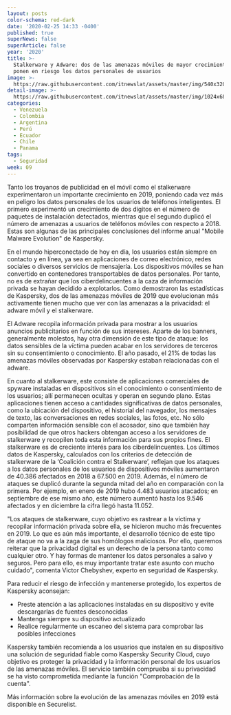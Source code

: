 ```yaml
---
layout: posts
color-schema: red-dark
date: '2020-02-25 14:33 -0400'
published: true
superNews: false
superArticle: false
year: '2020'
title: >-
  Stalkerware y Adware: dos de las amenazas móviles de mayor crecimiento que
  ponen en riesgo los datos personales de usuarios
image: >-
  https://raw.githubusercontent.com/itnewslat/assets/master/img/540x320/Trabajo-movil-p.jpg
detail-image: >-
  https://raw.githubusercontent.com/itnewslat/assets/master/img/1024x680/Trabajo-movil-g.jpg
categories:
  - Venezuela
  - Colombia
  - Argentina
  - Perú
  - Ecuador
  - Chile
  - Panama
tags:
  - Seguridad
week: 09
---
```

Tanto los troyanos de publicidad en el móvil como el stalkerware experimentaron un importante crecimiento en 2019, poniendo cada vez más en peligro los datos personales de los usuarios de teléfonos inteligentes. El primero experimentó un crecimiento de dos dígitos en el número de paquetes de instalación detectados, mientras que el segundo duplicó el número de amenazas a usuarios de teléfonos móviles con respecto a 2018. Estas son algunas de las principales conclusiones del informe anual "Mobile Malware Evolution" de Kaspersky.

En el mundo hiperconectado de hoy en día, los usuarios están siempre en contacto y en línea, ya sea en aplicaciones de correo electrónico, redes sociales o diversos servicios de mensajería. Los dispositivos móviles se han convertido en contenedores transportables de datos personales. Por tanto, no es de extrañar que los ciberdelincuentes a la caza de información privada se hayan decidido a explotarlos. Como demostraron las estadísticas de Kaspersky, dos de las amenazas móviles de 2019 que evolucionan más activamente tienen mucho que ver con las amenazas a la privacidad: el adware móvil y el stalkerware.

El Adware recopila información privada para mostrar a los usuarios anuncios publicitarios en función de sus intereses. Aparte de los banners, generalmente molestos, hay otra dimensión de este tipo de ataque: los datos sensibles de la víctima pueden acabar en los servidores de terceros sin su consentimiento o conocimiento. El año pasado, el 21% de todas las amenazas móviles observadas por Kaspersky estaban relacionadas con el adware.

En cuanto al stalkerware, este consiste de aplicaciones comerciales de spyware instaladas en dispositivos sin el conocimiento o consentimiento de los usuarios; allí permanecen ocultas y operan en segundo plano. Estas aplicaciones tienen acceso a cantidades significativas de datos personales, como la ubicación del dispositivo, el historial del navegador, los mensajes de texto, las conversaciones en redes sociales, las fotos, etc. No sólo comparten información sensible con el acosador, sino que también hay posibilidad de que otros hackers obtengan acceso a los servidores de stalkerware y recopilen toda esta información para sus propios fines. El stalkerware es de creciente interés para los ciberdelincuentes. Los últimos datos de Kaspersky, calculados con los criterios de detección de stalkerware de la ‘Coalición contra el Stalkerware’, reflejan que los ataques a los datos personales de los usuarios de dispositivos móviles aumentaron de 40.386 afectados en 2018 a 67.500 en 2019. Además, el número de ataques se duplicó durante la segunda mitad del año en comparación con la primera. Por ejemplo, en enero de 2019 hubo 4.483 usuarios atacados; en septiembre de ese mismo año, este número aumentó hasta los 9.546 afectados y en diciembre la cifra llegó hasta 11.052.

"Los ataques de stalkerware, cuyo objetivo es rastrear a la víctima y recopilar información privada sobre ella, se hicieron mucho más frecuentes en 2019. Lo que es aún más importante, el desarrollo técnico de este tipo de ataque no va a la zaga de sus homólogos maliciosos. Por ello, queremos reiterar que la privacidad digital es un derecho de la persona tanto como cualquier otro. Y hay formas de mantener los datos personales a salvo y seguros. Pero para ello, es muy importante tratar este asunto con mucho cuidado", comenta Victor Chebyshev, experto en seguridad de Kaspersky.

Para reducir el riesgo de infección y mantenerse protegido, los expertos de Kaspersky aconsejan:

- Preste atención a las aplicaciones instaladas en su dispositivo y evite descargarlas de fuentes desconocidas
- Mantenga siempre su dispositivo actualizado
- Realice regularmente un escaneo del sistema para comprobar las posibles infecciones

Kaspersky también recomienda a los usuarios que instalen en su dispositivo una solución de seguridad fiable como Kaspersky Security Cloud, cuyo objetivo es proteger la privacidad y la información personal de los usuarios de las amenazas móviles. El servicio también comprueba si su privacidad se ha visto comprometida mediante la función "Comprobación de la cuenta". 

Más información sobre la evolución de las amenazas móviles en 2019 está disponible en Securelist. 